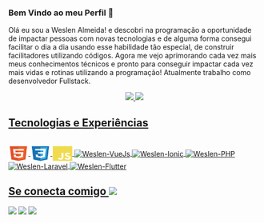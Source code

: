 ### Bem Vindo ao meu Perfil 👋
<div>

<!--
**wgtux/wgtux** is a ✨ _special_ ✨ repository because its `README.md` (this file) appears on your GitHub profile.

Here are some ideas to get you started:

-🔭 I’m currently working on ...
- 🌱 I’m currently learning ...
- 👯 I’m looking to collaborate on ...
- 🤔 I’m looking for help with ...
- 💬 Ask me about ...
- 📫 How to reach me: ...
- 😄 Pronouns: ...
- ⚡ Fun fact: ...
-->

Olá eu sou a Weslen Almeida! e descobri na programação a oportunidade de impactar pessoas com novas tecnologias e de alguma forma consegui facilitar o dia a dia usando esse habilidade tão especial, de construir facilitadores utilizando códigos. Agora me vejo aprimorando cada vez mais meus conhecimentos técnicos e pronto para conseguir impactar cada vez mais vidas e rotinas utilizando a programação!
Atualmente trabalho como desenvolvedor Fullstack. 
<div align="center">
  <a href="https://github.com/wgtux">
  <img height="180em" src="https://github-readme-stats.vercel.app/api?username=wgtux&show_icons=true&theme=dark&include_all_commits=true&count_private=true"/>
  <img height="180em" src="https://github-readme-stats.vercel.app/api/top-langs/?username=wgtux&layout=compact&langs_count=7&theme=dark"/>
</div>
  
 ## Tecnologias e Experiências
  
<div style="display: inline_block"><br>
  <img align="center" alt="Weslen-HTML" height="30" width="40" src="https://raw.githubusercontent.com/devicons/devicon/master/icons/html5/html5-original.svg">
  <img align="center" alt="Weslen-CSS" height="30" width="40" src="https://raw.githubusercontent.com/devicons/devicon/master/icons/css3/css3-original.svg"> 
  <img align="center" alt="Weslen-Js" height="30" width="40" src="https://raw.githubusercontent.com/devicons/devicon/master/icons/javascript/javascript-plain.svg">
  <img align="center" alt="Weslen-VueJs" height="30" width="40" src="https://cdn.jsdelivr.net/gh/devicons/devicon/icons/vuejs/vuejs-original.svg" />
  <img align="center" alt="Weslen-Ionic" height="30" width="40" src="https://cdn.jsdelivr.net/gh/devicons/devicon/icons/ionic/ionic-original.svg" />
  <img align="center" alt="Weslen-PHP" height="30" width="40" src="https://cdn.jsdelivr.net/gh/devicons/devicon/icons/php/php-original.svg" />
  <img align="center" alt="Weslen-Laravel" height="30" width="40" src="https://cdn.jsdelivr.net/gh/devicons/devicon/icons/laravel/laravel-plain.svg" />
  <img align="center" alt="Weslen-Flutter" height="30" width="40" src="https://cdn.jsdelivr.net/gh/devicons/devicon/icons/flutter/flutter-original.svg" />
          
</div>
  
  ##
 
   ## Se conecta comigo <img src="https://media.giphy.com/media/LnQjpWaON8nhr21vNW/giphy.gif" width="60">
  <div> 
   <a href="https://www.linkedin.com/in/weslengomesalmeida" target="_blank"><img src="https://img.shields.io/badge/-LinkedIn-%230077B5?style=for-the-badge&logo=linkedin&logoColor=white" target="_blank"></a> 
    <a href = "mailto:weslengomes@gmail.com"><img src="https://img.shields.io/badge/-Gmail-%23333?style=for-the-badge&logo=gmail&logoColor=white" target="_blank"></a>
<!--     <a href="https://discord.gg/Weslen#7209" target="_blank"><img src="https://img.shields.io/badge/Discord-7289DA?style=for-the-badge&logo=discord&logoColor=white" target="_blank"></a>  -->
    <a href="https://instagram.com/weslengomesalmeida" target="_blank"><img src="https://img.shields.io/badge/-Instagram-%23E4405F?style=for-the-badge&logo=instagram&logoColor=white" target="_blank"></a>
 
  
<!--  
  ![Snake animation](https://github.com/wgtux/wgtux/blob/output/github-contribution-grid-snake.svg) -->
 
</div>
